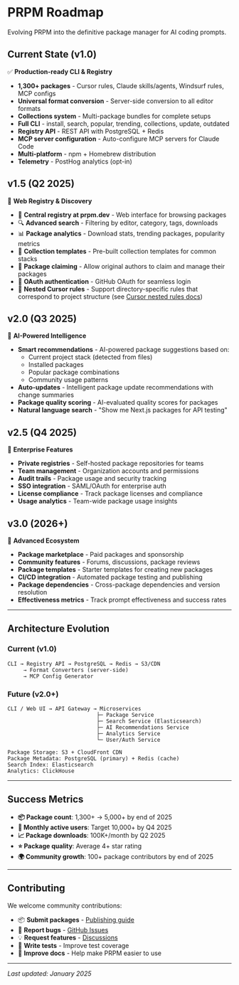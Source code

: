 # PRPM Roadmap

Evolving PRPM into the definitive package manager for AI coding prompts.

## Current State (v1.0)

✅ **Production-ready CLI & Registry**

- **1,300+ packages** - Cursor rules, Claude skills/agents, Windsurf rules, MCP configs
- **Universal format conversion** - Server-side conversion to all editor formats
- **Collections system** - Multi-package bundles for complete setups
- **Full CLI** - install, search, popular, trending, collections, update, outdated
- **Registry API** - REST API with PostgreSQL + Redis
- **MCP server configuration** - Auto-configure MCP servers for Claude Code
- **Multi-platform** - npm + Homebrew distribution
- **Telemetry** - PostHog analytics (opt-in)

## v1.5 (Q2 2025)

🎯 **Web Registry & Discovery**

- 🏪 **Central registry at prpm.dev** - Web interface for browsing packages
- 🔍 **Advanced search** - Filtering by editor, category, tags, downloads
- 📊 **Package analytics** - Download stats, trending packages, popularity metrics
- 🎨 **Collection templates** - Pre-built collection templates for common stacks
- 📝 **Package claiming** - Allow original authors to claim and manage their packages
- 🔐 **OAuth authentication** - GitHub OAuth for seamless login
- 📁 **Nested Cursor rules** - Support directory-specific rules that correspond to project structure (see [Cursor nested rules docs](https://cursor.com/docs/context/rules#nested-rules))

## v2.0 (Q3 2025)

🤖 **AI-Powered Intelligence**

- **Smart recommendations** - AI-powered package suggestions based on:
  - Current project stack (detected from files)
  - Installed packages
  - Popular package combinations
  - Community usage patterns
- **Auto-updates** - Intelligent package update recommendations with change summaries
- **Package quality scoring** - AI-evaluated quality scores for packages
- **Natural language search** - "Show me Next.js packages for API testing"

## v2.5 (Q4 2025)

🏢 **Enterprise Features**

- **Private registries** - Self-hosted package repositories for teams
- **Team management** - Organization accounts and permissions
- **Audit trails** - Package usage and security tracking
- **SSO integration** - SAML/OAuth for enterprise auth
- **License compliance** - Track package licenses and compliance
- **Usage analytics** - Team-wide package usage insights

## v3.0 (2026+)

🚀 **Advanced Ecosystem**

- **Package marketplace** - Paid packages and sponsorship
- **Community features** - Forums, discussions, package reviews
- **Package templates** - Starter templates for creating new packages
- **CI/CD integration** - Automated package testing and publishing
- **Package dependencies** - Cross-package dependencies and version resolution
- **Effectiveness metrics** - Track prompt effectiveness and success rates

---

## Architecture Evolution

### Current (v1.0)
```
CLI → Registry API → PostgreSQL → Redis → S3/CDN
     → Format Converters (server-side)
     → MCP Config Generator
```

### Future (v2.0+)
```
CLI / Web UI → API Gateway → Microservices
                            ├─ Package Service
                            ├─ Search Service (Elasticsearch)
                            ├─ AI Recommendations Service
                            ├─ Analytics Service
                            └─ User/Auth Service

Package Storage: S3 + CloudFront CDN
Package Metadata: PostgreSQL (primary) + Redis (cache)
Search Index: Elasticsearch
Analytics: ClickHouse
```

---

## Success Metrics

- **📦 Package count**: 1,300+ → 5,000+ by end of 2025
- **👥 Monthly active users**: Target 10,000+ by Q4 2025
- **📈 Package downloads**: 100K+/month by Q2 2025
- **⭐ Package quality**: Average 4+ star rating
- **🌍 Community growth**: 100+ package contributors by end of 2025

---

## Contributing

We welcome community contributions:

- 📦 **Submit packages** - [Publishing guide](docs/PUBLISHING.md)
- 🐛 **Report bugs** - [GitHub Issues](https://github.com/pr-pm/prpm/issues)
- 💡 **Request features** - [Discussions](https://github.com/pr-pm/prpm/discussions)
- 🧪 **Write tests** - Improve test coverage
- 📖 **Improve docs** - Help make PRPM easier to use

---

*Last updated: January 2025*